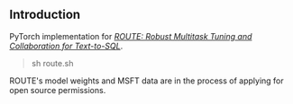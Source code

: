 ## Introduction
PyTorch implementation for *[ROUTE: Robust Multitask Tuning and Collaboration for Text-to-SQL](https://arxiv.org/pdf/2412.10138)*.

> sh route.sh

ROUTE's model weights and MSFT data are in the process of applying for open source permissions.
